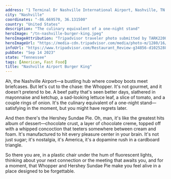 ```yaml
---
address: "1 Terminal Dr Nashville International Airport, Nashville, TN 37214"
city: "Nashville"
coordinates: "-86.669570, 36.131500"
country: "United States"
description: "The culinary equivalent of a one-night stand"
heroImage: "/tn-nashville-burger-king.jpeg"
heroImageAttribution: "Tripadvisor traveler photo submitted by TARK2200 (Mar 2019)"
heroImageUrl: "https://media-cdn.tripadvisor.com/media/photo-m/1280/16/e9/ba/fb/photo0jpg.jpg"
infoUrl: "https://www.tripadvisor.com/Restaurant_Review-g34856-d10252887-Reviews-Cat_Cora_s_Kitchen-College_Park_Georgia.html"
pubDate: "Sep 14 2023"
state: "Tennessee"
tags: [American, Fast Food]
title: "Nashville Airport Burger King"
---
```


Ah, the Nashville Airport—a bustling hub where cowboy boots meet briefcases. But let's cut to the chase: the Whopper. It's not gourmet, and it doesn't pretend to be. A beef patty that's seen better days, slathered in mayonnaise and ketchup, a sad-looking lettuce leaf, a slice of tomato, and a couple rings of onion. It's the culinary equivalent of a one-night stand—satisfying in the moment, but you might have regrets later.

And then there's the Hershey Sundae Pie. Oh, man, it's like the greatest hits album of dessert—chocolate crust, a layer of chocolate creme, topped off with a whipped concoction that teeters somewhere between cream and foam. It's manufactured to hit every pleasure center in your brain. It's not just sugar; it's nostalgia, it's America, it's a dopamine rush in a cardboard triangle.

So there you are, in a plastic chair under the hum of fluorescent lights, thinking about your next connection or the meeting that awaits you, and for a moment, that Whopper and Hershey Sundae Pie make you feel alive in a place designed to be forgettable.
